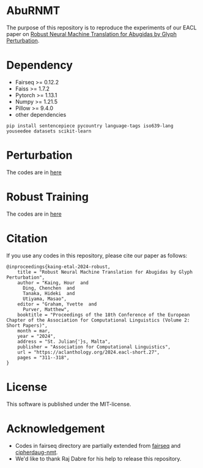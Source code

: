 # AbuRNMT

The purpose of this repository is to reproduce the experiments of our EACL paper on [Robust Neural Machine Translation for Abugidas by Glyph Perturbation](https://aclanthology.org/2024.eacl-short.27/).

# Dependency

* Fairseq >= 0.12.2
* Faiss >= 1.7.2
* Pytorch >= 1.13.1
* Numpy >= 1.21.5
* Pillow >= 9.4.0
* other dependencies
```
pip install sentencepiece pycountry language-tags iso639-lang youseedee datasets scikit-learn
```

# Perturbation

The codes are in [here](perturbation)

# Robust Training

The codes are in [here](fairseq)

# Citation

If you use any codes in this repository, please cite our paper as follows:

```
@inproceedings{kaing-etal-2024-robust,
    title = "Robust Neural Machine Translation for Abugidas by Glyph Perturbation",
    author = "Kaing, Hour  and
      Ding, Chenchen  and
      Tanaka, Hideki  and
      Utiyama, Masao",
    editor = "Graham, Yvette  and
      Purver, Matthew",
    booktitle = "Proceedings of the 18th Conference of the European Chapter of the Association for Computational Linguistics (Volume 2: Short Papers)",
    month = mar,
    year = "2024",
    address = "St. Julian{'}s, Malta",
    publisher = "Association for Computational Linguistics",
    url = "https://aclanthology.org/2024.eacl-short.27",
    pages = "311--318",
}
```

# License

This software is published under the MIT-license.

# Acknowledgement

* Codes in fairseq directory are partially extended from [fairseq](https://github.com/facebookresearch/fairseq) and [cipherdaug-nmt](https://github.com/protonish/cipherdaug-nmt).
* We'd like to thank Raj Dabre for his help to release this repository. 
